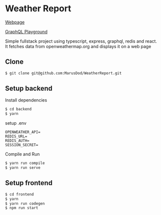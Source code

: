 # Weather Report

[Webpage](https://wreport.onrender.com)

[GraphQL Playground](https://wreport-graphql.onrender.com/graphql)


Simple fullstack project using typescript, express, graphql, redis and react. It fetches data from openweathermap.org and displays it on a web page

## Clone

```bash
$ git clone git@github.com:MarusDod/WeatherReport.git
```

## Setup backend

Install dependencies

```bash
$ cd backend
$ yarn
```

setup .env

```
OPENWEATHER_API=
REDIS_URL=
REDIS_AUTH=
SESSION_SECRET=
```

Compile and Run

```bash
$ yarn run compile
$ yarn run serve
```

## Setup frontend

```bash
$ cd frontend
$ yarn
$ yarn run codegen
$ npm run start